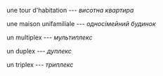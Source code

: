 une tour d'habitation --- *висотна квартира*



une maison unifamiliale --- *односімейний будинок*



un multiplex --- *мультиплекс*



un duplex --- *дуплекс*



un triplex --- *триплекс*